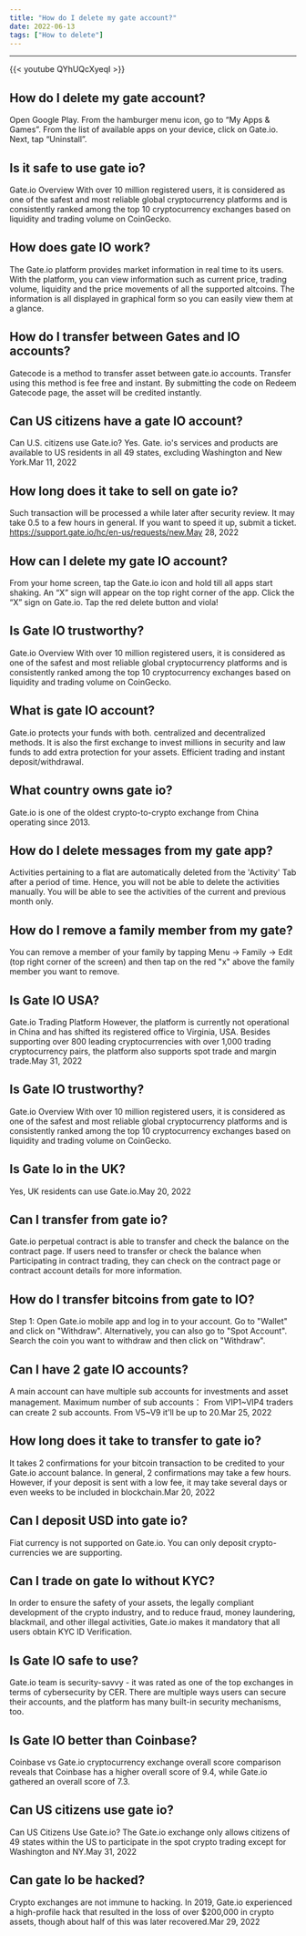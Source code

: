 ```yaml
---
title: "How do I delete my gate account?"
date: 2022-06-13
tags: ["How to delete"]
---
```


---
{{< youtube QYhUQcXyeqI >}}
## How do I delete my gate account?
Open Google Play. From the hamburger menu icon, go to “My Apps & Games”. From the list of available apps on your device, click on Gate.io. Next, tap “Uninstall”.

## Is it safe to use gate io?
Gate.io Overview With over 10 million registered users, it is considered as one of the safest and most reliable global cryptocurrency platforms and is consistently ranked among the top 10 cryptocurrency exchanges based on liquidity and trading volume on CoinGecko.

## How does gate IO work?
The Gate.io platform provides market information in real time to its users. With the platform, you can view information such as current price, trading volume, liquidity and the price movements of all the supported altcoins. The information is all displayed in graphical form so you can easily view them at a glance.

## How do I transfer between Gates and IO accounts?
Gatecode is a method to transfer asset between gate.io accounts. Transfer using this method is fee free and instant. By submitting the code on Redeem Gatecode page, the asset will be credited instantly.

## Can US citizens have a gate IO account?
Can U.S. citizens use Gate.io? Yes. Gate. io's services and products are available to US residents in all 49 states, excluding Washington and New York.Mar 11, 2022

## How long does it take to sell on gate io?
Such transaction will be processed a while later after security review. It may take 0.5 to a few hours in general. If you want to speed it up, submit a ticket. https://support.gate.io/hc/en-us/requests/new.May 28, 2022

## How can I delete my gate IO account?
From your home screen, tap the Gate.io icon and hold till all apps start shaking. An “X” sign will appear on the top right corner of the app. Click the “X” sign on Gate.io. Tap the red delete button and viola!

## Is Gate IO trustworthy?
Gate.io Overview With over 10 million registered users, it is considered as one of the safest and most reliable global cryptocurrency platforms and is consistently ranked among the top 10 cryptocurrency exchanges based on liquidity and trading volume on CoinGecko.

## What is gate IO account?
Gate.io protects your funds with both. centralized and decentralized methods. It is also the first exchange to invest millions in security and law funds to add extra protection for your assets. Efficient trading and instant deposit/withdrawal.

## What country owns gate io?
Gate.io is one of the oldest crypto-to-crypto exchange from China operating since 2013.

## How do I delete messages from my gate app?
Activities pertaining to a flat are automatically deleted from the 'Activity' Tab after a period of time. Hence, you will not be able to delete the activities manually. You will be able to see the activities of the current and previous month only.

## How do I remove a family member from my gate?
You can remove a member of your family by tapping Menu -> Family -> Edit (top right corner of the screen) and then tap on the red "x" above the family member you want to remove.

## Is Gate IO USA?
Gate.io Trading Platform However, the platform is currently not operational in China and has shifted its registered office to Virginia, USA. Besides supporting over 800 leading cryptocurrencies with over 1,000 trading cryptocurrency pairs, the platform also supports spot trade and margin trade.May 31, 2022

## Is Gate IO trustworthy?
Gate.io Overview With over 10 million registered users, it is considered as one of the safest and most reliable global cryptocurrency platforms and is consistently ranked among the top 10 cryptocurrency exchanges based on liquidity and trading volume on CoinGecko.

## Is Gate Io in the UK?
Yes, UK residents can use Gate.io.May 20, 2022

## Can I transfer from gate io?
Gate.io perpetual contract is able to transfer and check the balance on the contract page. If users need to transfer or check the balance when Participating in contract trading, they can check on the contract page or contract account details for more information.

## How do I transfer bitcoins from gate to IO?
Step 1: Open Gate.io mobile app and log in to your account. Go to "Wallet" and click on "Withdraw". Alternatively, you can also go to "Spot Account". Search the coin you want to withdraw and then click on "Withdraw".

## Can I have 2 gate IO accounts?
A main account can have multiple sub accounts for investments and asset management. Maximum number of sub accounts： From VIP1~VIP4 traders can create 2 sub accounts. From V5~V9 it'll be up to 20.Mar 25, 2022

## How long does it take to transfer to gate io?
It takes 2 confirmations for your bitcoin transaction to be credited to your Gate.io account balance. In general, 2 confirmations may take a few hours. However, if your deposit is sent with a low fee, it may take several days or even weeks to be included in blockchain.Mar 20, 2022

## Can I deposit USD into gate io?
Fiat currency is not supported on Gate.io. You can only deposit crypto-currencies we are supporting.

## Can I trade on gate Io without KYC?
In order to ensure the safety of your assets, the legally compliant development of the crypto industry, and to reduce fraud, money laundering, blackmail, and other illegal activities, Gate.io makes it mandatory that all users obtain KYC ID Verification.

## Is Gate IO safe to use?
Gate.io team is security-savvy - it was rated as one of the top exchanges in terms of cybersecurity by CER. There are multiple ways users can secure their accounts, and the platform has many built-in security mechanisms, too.

## Is Gate IO better than Coinbase?
Coinbase vs Gate.io cryptocurrency exchange overall score comparison reveals that Coinbase has a higher overall score of 9.4, while Gate.io gathered an overall score of 7.3.

## Can US citizens use gate io?
Can US Citizens Use Gate.io? The Gate.io exchange only allows citizens of 49 states within the US to participate in the spot crypto trading except for Washington and NY.May 31, 2022

## Can gate Io be hacked?
Crypto exchanges are not immune to hacking. In 2019, Gate.io experienced a high-profile hack that resulted in the loss of over $200,000 in crypto assets, though about half of this was later recovered.Mar 29, 2022

